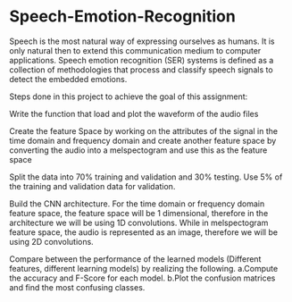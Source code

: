 # Speech-Emotion-Recognition
Speech is the most natural way of expressing ourselves as humans. It is only natural then to extend this communication medium to computer applications. Speech emotion recognition (SER) systems is defined as a collection of methodologies that process and classify speech signals to detect the embedded emotions.

Steps done in this project to achieve the goal of this assignment:

Write the function that load and plot the waveform of the audio files

Create the feature Space by working on the attributes of the signal in the time domain and frequency domain and create another feature space by converting the audio into a melspectogram and use this as the feature space

Split the data into 70% training and validation and 30% testing. Use  5%  of  the  training  and  validation  data  for validation.

Build the CNN  architecture. For the time domain or frequency domain feature space, the feature space will be 1 dimensional, therefore in the architecture we will be using 1D convolutions. While  in  melspectogram  feature  space,  the  audio  is represented as an image, therefore we will be using 2D convolutions.

Compare between the performance of the learned models (Different features, different learning models) by realizing the following. a.Compute the accuracy and F-Score for each model. b.Plot the confusion matrices and find the most confusing classes. 
